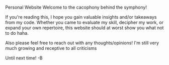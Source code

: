 Personal Website
Welcome to the cacophony behind the symphony!

If you're reading this, I hope you gain valuable insights and/or takeaways from my code. Whether you came to evaluate my skill, decipher my work, or expand your own repertoire, this website should at worst show you what not to do haha.

Also please feel free to reach out with any thoughts/opinions! I'm still very much growing and receptive to all criticisms

Until next time! -B
